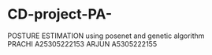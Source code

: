 # CD-project-PA-
POSTURE ESTIMATION using posenet and genetic algorithm  
PRACHI A25305222153
ARJUN A5305222155
